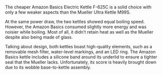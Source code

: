The cheaper Amazon Basics Electric Kettle F-625C is a solid choice with only a few weaker aspects than the Mueller Ultra Kettle M99S.

At the same power draw, the two kettles showed equal boiling speed. However, the Amazon Basics consumed slightly more energy and was noisier while boiling. Most of all, it didn’t retain heat as well as the Mueller despite also being made of glass.

Talking about design, both kettles boast high-quality elements, such as a removable mesh filter, water-level markings, and an LED ring. The Amazon Basics kettle includes a silicone band around its underlid to ensure a tighter seal that the Mueller lacks. Unfortunately, its score is heavily brought down due to its wobble base-to-kettle assembly.